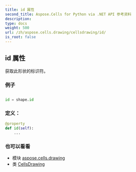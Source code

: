 ```yaml
---
title: id 属性
second_title: Aspose.Cells for Python via .NET API 参考资料
description:
type: docs
weight: 500
url: /zh/aspose.cells.drawing/cellsdrawing/id/
is_root: false
---
```

## id 属性

获取此形状的标识符。

### 例子

```python

id = shape.id

```
### 定义：
```python
@property
def id(self):
    ...
```

### 也可以看看
* 模块 [aspose.cells.drawing](../../)
* 类 [CellsDrawing](/cells/python-net/zh/aspose.cells.drawing/cellsdrawing)
